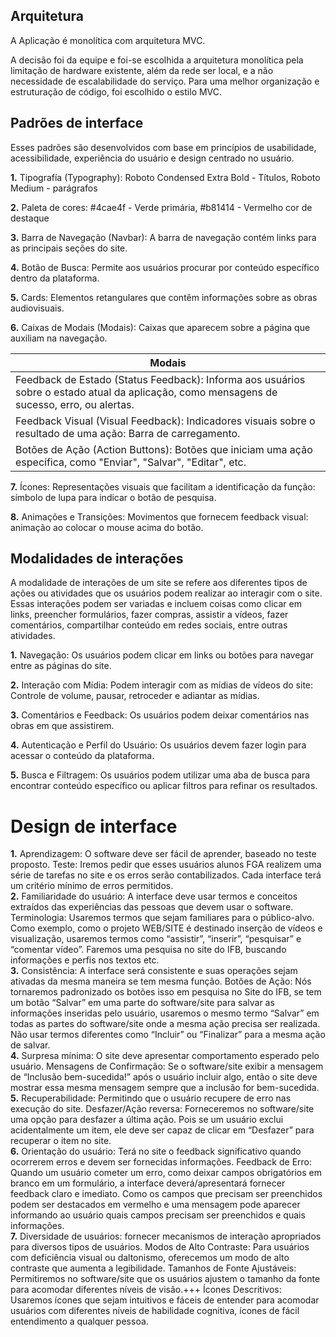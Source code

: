 ## Arquitetura
A Aplicação é monolítica com arquitetura MVC.

A decisão foi da equipe e foi-se escolhida a arquitetura monolítica pela limitação de hardware existente, além da rede ser local, e a não necessidade de escalabilidade do serviço. Para uma melhor organização e estruturação de código, foi escolhido o estilo MVC.

## Padrões de interface

Esses padrões são desenvolvidos com base em princípios de usabilidade, acessibilidade, experiência do usuário e design centrado no usuário.

**1.** Tipografía (Typography): Roboto Condensed Extra Bold - Títulos, Roboto Medium - parágrafos

**2.** Paleta de cores: #4cae4f - Verde primária, #b81414 - Vermelho cor de destaque

**3.** Barra de Navegação (Navbar): A barra de navegação contém links para as principais seções do site.

**4.** Botão de Busca: Permite aos usuários procurar por conteúdo específico dentro da plataforma.

**5.** Cards: Elementos retangulares que contêm informações sobre as obras audiovisuais.

**6.** Caixas de Modais (Modais): Caixas que aparecem sobre a página que auxiliam na navegação.

|Modais|
|------------------|
|Feedback de Estado (Status Feedback): Informa aos usuários sobre o estado atual da aplicação, como mensagens de sucesso, erro, ou alertas.|
|Feedback Visual (Visual Feedback): Indicadores visuais sobre o resultado de uma ação: Barra de carregamento.|
|Botões de Ação (Action Buttons): Botões que iniciam uma ação específica, como "Enviar", "Salvar", "Editar", etc.|

**7.** Ícones: Representações visuais que facilitam a identificação da função: símbolo de lupa para indicar o botão de pesquisa.

**8.** Animações e Transições: Movimentos que fornecem feedback visual: animação ao colocar o mouse acima do botão.


## Modalidades de interações

A modalidade de interações de um site se refere aos diferentes tipos de ações ou atividades que os usuários podem realizar ao interagir com o site. Essas interações podem ser variadas e incluem coisas como clicar em links, preencher formulários, fazer compras, assistir a vídeos, fazer comentários, compartilhar conteúdo em redes sociais, entre outras atividades.

**1.** Navegação: Os usuários podem clicar em links ou botões para navegar entre as páginas do site.

**2.** Interação com Mídia: Podem interagir com as mídias de vídeos do site: Controle de volume, pausar, retroceder e adiantar as mídias.

**3.** Comentários e Feedback: Os usuários podem deixar comentários nas obras em que assistirem.

**4.** Autenticação e Perfil do Usuário: Os usuários devem fazer login para acessar o conteúdo da plataforma.

**5.** Busca e Filtragem: Os usuários podem utilizar uma aba de busca para encontrar conteúdo específico ou aplicar filtros para refinar os resultados.

# Design de interface
**1.** Aprendizagem: O software deve ser fácil de aprender, baseado no teste proposto.
   Teste: Iremos pedir que esses usuários alunos FGA realizem uma  série de tarefas no site e os erros serão contabilizados. Cada interface terá um critério mínimo de erros permitidos.    
**2.** Familiaridade do usuário:  A interface deve usar termos e conceitos extraídos das experiências das pessoas que devem usar o software.    
   Terminologia: Usaremos termos que sejam familiares para o público-alvo. Como exemplo, como o projeto WEB/SITE é destinado inserção de vídeos e visualização, usaremos termos como “assistir”, “inserir”, “pesquisar” e “comentar vídeo”. Faremos uma pesquisa no site do IFB, buscando informações e perfis nos textos etc.  
    **3.** Consistência: A interface será consistente e suas operações sejam ativadas da mesma maneira se tem mesma função.
   Botões de Ação: Nós tornaremos padronizado os botões isso em pesquisa no Site do IFB, se tem um botão “Salvar” em uma parte do software/site para salvar as informações inseridas pelo usuário, usaremos o mesmo termo “Salvar” em todas as partes do software/site onde a mesma ação precisa ser realizada. Não usar termos diferentes como “Incluir” ou “Finalizar” para a mesma ação de salvar.   
    **4.** Surpresa mínima:  O site deve apresentar comportamento esperado pelo usuário.
   Mensagens de Confirmação: Se o software/site exibir a mensagem de “Inclusão bem-sucedida!” após o usuário incluir algo, então o site deve mostrar essa mesma mensagem sempre que a inclusão for bem-sucedida.    
**5.** Recuperabilidade: Permitindo que o usuário recupere de erro nas execução do site.
   Desfazer/Ação reversa: Forneceremos no software/site uma opção para desfazer a última ação. Pois se um usuário exclui acidentalmente um item, ele deve ser capaz de clicar em “Desfazer” para recuperar o item no site.  
**6.** Orientação do usuário: Terá no site o feedback significativo quando ocorrerem erros e devem ser fornecidas informações.
   Feedback de Erro: Quando um usuário cometer um erro, como deixar campos obrigatórios em branco em um formulário, a interface deverá/apresentará fornecer feedback claro e imediato. Como os campos que precisam ser preenchidos podem ser destacados em vermelho e uma mensagem pode aparecer informando ao usuário quais campos precisam ser preenchidos e quais informações.   
**7.** Diversidade de usuários: fornecer mecanismos de interação apropriados para diversos tipos de usuários.
   Modos de Alto Contraste: Para usuários com deficiência visual ou daltonismo, oferecemos um modo de alto contraste que aumenta a legibilidade.
   Tamanhos de Fonte Ajustáveis: Permitiremos no software/site que os usuários ajustem o tamanho da fonte para acomodar diferentes níveis de visão.+++
   Ícones Descritivos: Usaremos ícones que sejam intuitivos e fáceis de entender para acomodar usuários com diferentes níveis de habilidade cognitiva, ícones de fácil entendimento a qualquer pessoa.  